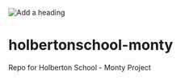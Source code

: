 ![Add a heading](https://github.com/manningstinson/holbertonschool-monty/assets/104523090/8e633d55-8bf5-43f5-8500-506d3c9695e2)

# holbertonschool-monty
Repo for Holberton School - Monty Project
